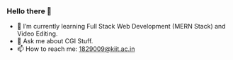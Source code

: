 ### Hello there 👋

- 🌱 I’m currently learning Full Stack Web Development (MERN Stack) and Video Editing.
- 💬 Ask me about CGI Stuff.
- 📫 How to reach me: 1829009@kiit.ac.in
